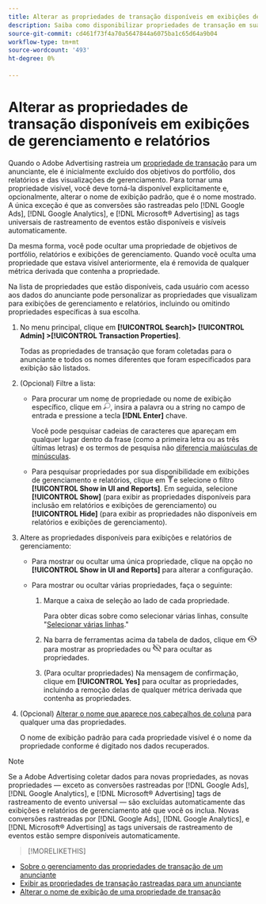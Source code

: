 ```yaml
---
title: Alterar as propriedades de transação disponíveis em exibições de gerenciamento e relatórios
description: Saiba como disponibilizar propriedades de transação em suas visualizações de gerenciamento e relatórios.
source-git-commit: cd461f73f4a70a5647844a6075ba1c65d64a9b04
workflow-type: tm+mt
source-wordcount: '493'
ht-degree: 0%

---
```


# Alterar as propriedades de transação disponíveis em exibições de gerenciamento e relatórios

Quando o Adobe Advertising rastreia um [propriedade de transação](/help/search-social-commerce/glossary.md#s-t) para um anunciante, ele é inicialmente excluído dos objetivos do portfólio, dos relatórios e das visualizações de gerenciamento. Para tornar uma propriedade visível, você deve torná-la disponível explicitamente e, opcionalmente, alterar o nome de exibição padrão, que é o nome mostrado. A única exceção é que as conversões são rastreadas pelo [!DNL Google Ads], [!DNL Google Analytics], e [!DNL Microsoft® Advertising] as tags universais de rastreamento de eventos estão disponíveis e visíveis automaticamente.

Da mesma forma, você pode ocultar uma propriedade de objetivos de portfólio, relatórios e exibições de gerenciamento. Quando você oculta uma propriedade que estava visível anteriormente, ela é removida de qualquer métrica derivada que contenha a propriedade.

Na lista de propriedades que estão disponíveis, cada usuário com acesso aos dados do anunciante pode personalizar as propriedades que visualizam para exibições de gerenciamento e relatórios, incluindo ou omitindo propriedades específicas à sua escolha.

1. No menu principal, clique em **[!UICONTROL Search]> [!UICONTROL Admin] >[!UICONTROL Transaction Properties]**.

   Todas as propriedades de transação que foram coletadas para o anunciante e todos os nomes diferentes que foram especificados para exibição são listados.

1. (Opcional) Filtre a lista:

   * Para procurar um nome de propriedade ou nome de exibição específico, clique em ![Pesquisar](/help/search-social-commerce/assets/search.png "Pesquisar"), insira a palavra ou a string no campo de entrada e pressione a tecla **[!DNL Enter]** chave.

      Você pode pesquisar cadeias de caracteres que apareçam em qualquer lugar dentro da frase (como a primeira letra ou as três últimas letras) e os termos de pesquisa não [diferencia maiúsculas de minúsculas](/help/search-social-commerce/glossary.md#c-d).

   * Para pesquisar propriedades por sua disponibilidade em exibições de gerenciamento e relatórios, clique em ![Filtro](/help/search-social-commerce/assets/filter.png "Filtro")e selecione o filtro **[!UICONTROL Show in UI and Reports]**. Em seguida, selecione **[!UICONTROL Show]** (para exibir as propriedades disponíveis para inclusão em relatórios e exibições de gerenciamento) ou **[!UICONTROL Hide]** (para exibir as propriedades não disponíveis em relatórios e exibições de gerenciamento).

1. Altere as propriedades disponíveis para exibições e relatórios de gerenciamento:

   * Para mostrar ou ocultar uma única propriedade, clique na opção no **[!UICONTROL Show in UI and Reports]** para alterar a configuração.

   * Para mostrar ou ocultar várias propriedades, faça o seguinte:

      1. Marque a caixa de seleção ao lado de cada propriedade.

         Para obter dicas sobre como selecionar várias linhas, consulte &quot;[Selecionar várias linhas](/help/search-social-commerce/common-tasks/navigation-editing-selection/multiple-rows-select.md).&quot;

      1. Na barra de ferramentas acima da tabela de dados, clique em ![Mostrar](/help/search-social-commerce/assets/show.png "Mostrar") para mostrar as propriedades ou ![Ocultar](/help/search-social-commerce/assets/hide.png "Ocultar") para ocultar as propriedades.

      1. (Para ocultar propriedades) Na mensagem de confirmação, clique em **[!UICONTROL Yes]** para ocultar as propriedades, incluindo a remoção delas de qualquer métrica derivada que contenha as propriedades.

1. (Opcional) [Alterar o nome que aparece nos cabeçalhos de coluna](transaction-property-edit-display-name.md) para qualquer uma das propriedades.

   O nome de exibição padrão para cada propriedade visível é o nome da propriedade conforme é digitado nos dados recuperados.

>[!NOTE]
>
>Se a Adobe Advertising coletar dados para novas propriedades, as novas propriedades — exceto as conversões rastreadas por [!DNL Google Ads], [!DNL Google Analytics], e [!DNL Microsoft® Advertising] tags de rastreamento de evento universal — são excluídas automaticamente das exibições e relatórios de gerenciamento até que você os inclua. Novas conversões rastreadas por [!DNL Google Ads], [!DNL Google Analytics], e [!DNL Microsoft® Advertising] as tags universais de rastreamento de eventos estão sempre disponíveis automaticamente.

>[!MORELIKETHIS]
* [Sobre o gerenciamento das propriedades de transação de um anunciante](transaction-property-about.md)
* [Exibir as propriedades de transação rastreadas para um anunciante](transaction-property-view-tracked.md)
* [Alterar o nome de exibição de uma propriedade de transação](transaction-property-edit-display-name.md)

